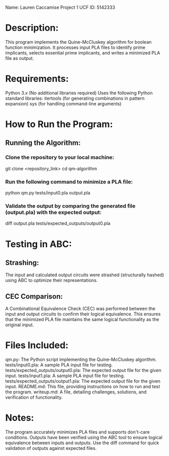 Name: Lauren Caccamise
Project 1
UCF ID: 5142333

# Description:
This program implements the Quine-McCluskey algorithm for boolean function minimization. It processes input PLA files to identify prime implicants, selects essential prime implicants, and writes a minimized PLA file as output.

# Requirements:
Python 3.x (No additional libraries required)
Uses the following Python standard libraries:
itertools (for generating combinations in pattern expansion)
sys (for handling command-line arguments)

# How to Run the Program:
## Running the Algorithm:
### Clone the repository to your local machine:
git clone <repository_link>
cd qm-algorithm
### Run the following command to minimize a PLA file:
python qm.py tests/input0.pla output.pla
### Validate the output by comparing the generated file (output.pla) with the expected output:
diff output.pla tests/expected_outputs/output0.pla

# Testing in ABC:
## Strashing:
The input and calculated output circuits were strashed (structurally hashed) using ABC to optimize their representations.
## CEC Comparison:
A Combinational Equivalence Check (CEC) was performed between the input and output circuits to confirm their logical equivalence.
This ensures that the minimized PLA file maintains the same logical functionality as the original input.

# Files Included:
qm.py: The Python script implementing the Quine-McCluskey algorithm.
tests/input0.pla: A sample PLA input file for testing.
tests/expected_outputs/output0.pla: The expected output file for the given input.
tests/input1.pla: A sample PLA input file for testing.
tests/expected_outputs/output1.pla: The expected output file for the given input.
README.md: This file, providing instructions on how to run and test the program.
writeup.md: A file, detailing challenges, solutions, and verification of functionality.

# Notes:
The program accurately minimizes PLA files and supports don't-care conditions.
Outputs have been verified using the ABC tool to ensure logical equivalence between inputs and outputs.
Use the diff command for quick validation of outputs against expected files.